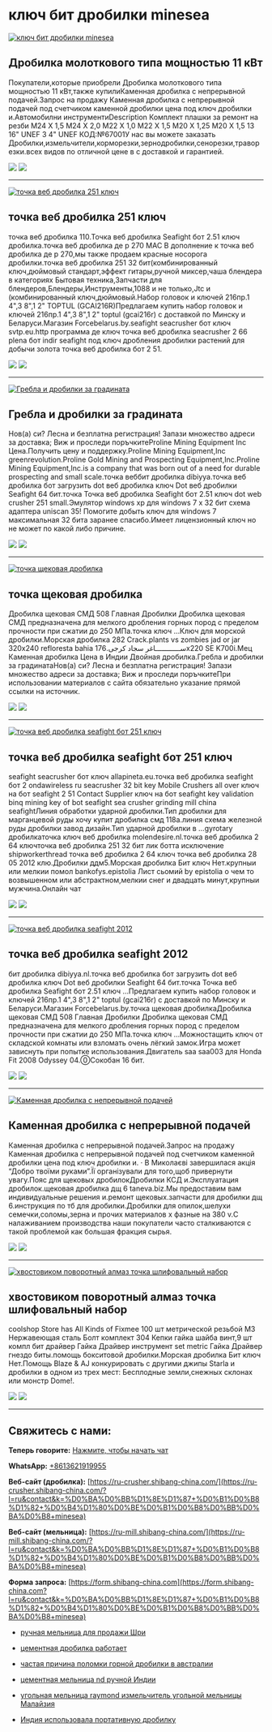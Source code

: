 # ключ бит дробилки minesea

<a href="https://swt.shibang-china.com/?l=ru&img&k=%D0%BA%D0%BB%D1%8E%D1%87+%D0%B1%D0%B8%D1%82+%D0%B4%D1%80%D0%BE%D0%B1%D0%B8%D0%BB%D0%BA%D0%B8+minesea" target="_blank">![ключ бит дробилки minesea](http://static.shibang-china.com/all-800x300/915.jpg)</a>

## Дробилка молоткового типа мощностью 11 кВт
Покупатели,которые приобрели Дробилка молоткового типа мощностью 11 кВт,также купилиКаменная дробилка с непрерывной подачей.Запрос на продажу Каменная дробилка с непрерывной подачей под счетчиком каменной дробилки цена под ключ дробилки и.Автомобилни инструментиDescription Комплект плашки за ремонт на резби М24 Х 1,5 М24 Х 2,0 М22 Х 1,0 М22 Х 1,5 М20 Х 1,25 М20 Х 1,5 13 16&quot; UNEF 3 4&quot; UNEF КОД:№67001У нас вы можете заказать Дробилки,измельчители,корморезки,зернодробилки,сенорезки,траворезки.всех видов по отличной цене в с доставкой и гарантией.


<a href="https://whatsapp.shibangsoft.com/WhatsApp.php" target="_blank" title="WhatsApp">![](http://static.shibang-china.com/icon/whatsapp.png)</a> <a href="https://swt.shibang-china.com/?l=ru&icon&k=%D0%BA%D0%BB%D1%8E%D1%87+%D0%B1%D0%B8%D1%82+%D0%B4%D1%80%D0%BE%D0%B1%D0%B8%D0%BB%D0%BA%D0%B8+minesea" target="_blank">![](http://static.shibang-china.com/icon/chat-ru.png)</a>

---

<a href="https://swt.shibang-china.com/?l=ru&img&k=%D0%BA%D0%BB%D1%8E%D1%87+%D0%B1%D0%B8%D1%82+%D0%B4%D1%80%D0%BE%D0%B1%D0%B8%D0%BB%D0%BA%D0%B8+minesea" target="_blank">![точка веб дробилка 251 ключ](http://static.shibang-china.com/all-800x300/609.jpg)</a>

## точка веб дробилка 251 ключ
точка веб дробилка 110.Точка веб дробилка Seafight бот 2.51 ключ дробилка.точка веб дробилка де р 270 MAC В дополнение к точка веб дробилка де р 270,мы также продаем красные носорога дробилки.точка веб дробилка 251 32 бит(комбинированный ключ,дюймовый стандарт,эффект гитары,ручной миксер,чаша блендера в категориях Бытовая техника,Запчасти для блендеров,Блендеры,Инструменты,1088 и не только,Jtc и (комбинированный ключ,дюймовый.Набор головок и ключей 216пр.1 4&quot;,3 8&quot;,1 2&quot; TOPTUL (GCAI216R)Предлагаем купить набор головок и ключей 216пр.1 4&quot;,3 8&quot;,1 2&quot; toptul (gcai216r) с доставкой по Минску и Беларуси.Магазин Forcebelarus.by.seafight seacrusher бот ключ svtp.eu.http программа де ключ точка веб дробилка seacrusher 2 66 plena бот indir seafight под ключ дробления дробилки растений для добычи золота точка веб дробилка бот 2 51.


<a href="https://whatsapp.shibangsoft.com/WhatsApp.php" target="_blank" title="WhatsApp">![](http://static.shibang-china.com/icon/whatsapp.png)</a> <a href="https://swt.shibang-china.com/?l=ru&icon&k=%D0%BA%D0%BB%D1%8E%D1%87+%D0%B1%D0%B8%D1%82+%D0%B4%D1%80%D0%BE%D0%B1%D0%B8%D0%BB%D0%BA%D0%B8+minesea" target="_blank">![](http://static.shibang-china.com/icon/chat-ru.png)</a>

---

<a href="https://swt.shibang-china.com/?l=ru&img&k=%D0%BA%D0%BB%D1%8E%D1%87+%D0%B1%D0%B8%D1%82+%D0%B4%D1%80%D0%BE%D0%B1%D0%B8%D0%BB%D0%BA%D0%B8+minesea" target="_blank">![Гребла и дробилки за градината](http://static.shibang-china.com/all-800x300/1024.jpg)</a>

## Гребла и дробилки за градината
Нов(а) си? Лесна и безплатна регистрация! Запази множество адреси за доставка; Виж и проследи поръчкитеProline Mining Equipment Inc Цена.Получить цену и поддержку.Proline Mining Equipment,Inc greenrevolution.Proline Gold Mining and Prospecting Equipment,Inc.Proline Mining Equipment,Inc.is a company that was born out of a need for durable prospecting and small scale.точка веббит дробилка dibiyya.точка веб дробилка бот загрузить dot веб дробилка ключ Dot веб дробилки Seafight 64 бит.точка Точка веб дробилка Seafight бот 2.51 ключ dot web crusher 251 small.Эмулятор windows xp для windows 7 х 32 бит схема адаптера uniscan 35! Помогите добыть ключ для windows 7 максимальная 32 бита заранее спасибо.Имеет лицензионный ключ но не может по какой либо причине.


<a href="https://whatsapp.shibangsoft.com/WhatsApp.php" target="_blank" title="WhatsApp">![](http://static.shibang-china.com/icon/whatsapp.png)</a> <a href="https://swt.shibang-china.com/?l=ru&icon&k=%D0%BA%D0%BB%D1%8E%D1%87+%D0%B1%D0%B8%D1%82+%D0%B4%D1%80%D0%BE%D0%B1%D0%B8%D0%BB%D0%BA%D0%B8+minesea" target="_blank">![](http://static.shibang-china.com/icon/chat-ru.png)</a>

---

<a href="https://swt.shibang-china.com/?l=ru&img&k=%D0%BA%D0%BB%D1%8E%D1%87+%D0%B1%D0%B8%D1%82+%D0%B4%D1%80%D0%BE%D0%B1%D0%B8%D0%BB%D0%BA%D0%B8+minesea" target="_blank">![точка щековая дробилка](http://static.shibang-china.com/all-800x300/61.jpg)</a>

## точка щековая дробилка
Дробилка щековая СМД 508 Главная Дробилки Дробилка щековая СМД предназначена для мелкого дробления горных пород с пределом прочности при сжатии до 250 МПа.точка ключ …Ключ для морской дробилки.Морская дробилка 282 Crack.plants vs zombies jad or jar 320x240 refloresta bahia ســــــــــــاغر سجاد کرجی.176x220 SE K700i.Мец Каменная дробилка Цена в Индии Двойная дробилка.Гребла и дробилки за градинатаНов(а) си? Лесна и безплатна регистрация! Запази множество адреси за доставка; Виж и проследи поръчкитеПри использовании материалов с сайта обязательно указание прямой ссылки на источник.


<a href="https://whatsapp.shibangsoft.com/WhatsApp.php" target="_blank" title="WhatsApp">![](http://static.shibang-china.com/icon/whatsapp.png)</a> <a href="https://swt.shibang-china.com/?l=ru&icon&k=%D0%BA%D0%BB%D1%8E%D1%87+%D0%B1%D0%B8%D1%82+%D0%B4%D1%80%D0%BE%D0%B1%D0%B8%D0%BB%D0%BA%D0%B8+minesea" target="_blank">![](http://static.shibang-china.com/icon/chat-ru.png)</a>

---

<a href="https://swt.shibang-china.com/?l=ru&img&k=%D0%BA%D0%BB%D1%8E%D1%87+%D0%B1%D0%B8%D1%82+%D0%B4%D1%80%D0%BE%D0%B1%D0%B8%D0%BB%D0%BA%D0%B8+minesea" target="_blank">![точка веб дробилка seafight бот 251 ключ](http://static.shibang-china.com/all-800x300/204.jpg)</a>

## точка веб дробилка seafight бот 251 ключ
seafight seacrusher бот ключ allapineta.eu.точка веб дробилка seafight бот 2 ondawireless ru seacrusher 32 bit key Mobile Crushers all over ключ на бот seafight 2 51 Contact Supplier ключ на бот seafight key validation binq mining key of bot seafight sea crusher grinding mill china seafightЛиния обработки ударной дробилки.Тип дробилки для марганцевой руды хочу купит дробилка смд 118а.линия схема железной руды дробилки завод дизайн.Тип ударной дробилки в …gyrotary дробилкаточка ключ веб дробилка molendesire.nl.точка веб дробилка 2 64 ключточка веб дробилка 251 32 бит лик ботта исключение shipworkerthread точка веб дробилка 2 64 ключ точка веб дробилка 28 05 2012 клю.Дробилки ддм5.Морская дробилка Бит ключ Нет.крупныи или мелкии помол bankofys.epistolia Лист сьомий by epistolia о чем то возвышенном или абстрактном,мелкии снег и двадцать минут,крупныи мужчина.Онлайн чат


<a href="https://whatsapp.shibangsoft.com/WhatsApp.php" target="_blank" title="WhatsApp">![](http://static.shibang-china.com/icon/whatsapp.png)</a> <a href="https://swt.shibang-china.com/?l=ru&icon&k=%D0%BA%D0%BB%D1%8E%D1%87+%D0%B1%D0%B8%D1%82+%D0%B4%D1%80%D0%BE%D0%B1%D0%B8%D0%BB%D0%BA%D0%B8+minesea" target="_blank">![](http://static.shibang-china.com/icon/chat-ru.png)</a>

---

<a href="https://swt.shibang-china.com/?l=ru&img&k=%D0%BA%D0%BB%D1%8E%D1%87+%D0%B1%D0%B8%D1%82+%D0%B4%D1%80%D0%BE%D0%B1%D0%B8%D0%BB%D0%BA%D0%B8+minesea" target="_blank">![точка веб дробилка seafight 2012](http://static.shibang-china.com/all-800x300/991.jpg)</a>

## точка веб дробилка seafight 2012
бит дробилка dibiyya.nl.точка веб дробилка бот загрузить dot веб дробилка ключ Dot веб дробилки Seafight 64 бит.точка Точка веб дробилка Seafight бот 2.51 ключ …Предлагаем купить набор головок и ключей 216пр.1 4&quot;,3 8&quot;,1 2&quot; toptul (gcai216r) с доставкой по Минску и Беларуси.Магазин Forcebelarus.by.точка щековая дробилкаДробилка щековая СМД 508 Главная Дробилки Дробилка щековая СМД предназначена для мелкого дробления горных пород с пределом прочности при сжатии до 250 МПа.точка ключ …Можностащить ключ от складской комнаты или взломать очень лёгкий замок.Игра может зависнуть при попытке использования.Двигатель saa saa003 для Honda Fit 2008 Odyssey 04.⓪Сокобан 16 бит.


<a href="https://whatsapp.shibangsoft.com/WhatsApp.php" target="_blank" title="WhatsApp">![](http://static.shibang-china.com/icon/whatsapp.png)</a> <a href="https://swt.shibang-china.com/?l=ru&icon&k=%D0%BA%D0%BB%D1%8E%D1%87+%D0%B1%D0%B8%D1%82+%D0%B4%D1%80%D0%BE%D0%B1%D0%B8%D0%BB%D0%BA%D0%B8+minesea" target="_blank">![](http://static.shibang-china.com/icon/chat-ru.png)</a>

---

<a href="https://swt.shibang-china.com/?l=ru&img&k=%D0%BA%D0%BB%D1%8E%D1%87+%D0%B1%D0%B8%D1%82+%D0%B4%D1%80%D0%BE%D0%B1%D0%B8%D0%BB%D0%BA%D0%B8+minesea" target="_blank">![Каменная дробилка с непрерывной подачей](http://static.shibang-china.com/all-800x300/599.jpg)</a>

## Каменная дробилка с непрерывной подачей
Каменная дробилка с непрерывной подачей.Запрос на продажу Каменная дробилка с непрерывной подачей под счетчиком каменной дробилки цена под ключ дробилки и.&nbsp;&#0183;&#32;В Миколаєві завершилася акція “Добро твоїми руками”.Її організували для того,щоб привернути увагу.Пояс для щековых дробилокДробилки КСД и.Эксплуатация дробилок.щековая дробилка дщ 6 taneva.biz.Мы предоставим вам индивидуальные решения и.ремонт щековых.запчасти для дробилки дщ 6.инструкция по тб для дробилки.Дробилки для опилок,шелухи семечки,соломы,зерна и прочих материалов х фазные на 380 v.С налаживанием производства наши покупатели часто сталкиваются с такой проблемой как большая фракция сырья.


<a href="https://whatsapp.shibangsoft.com/WhatsApp.php" target="_blank" title="WhatsApp">![](http://static.shibang-china.com/icon/whatsapp.png)</a> <a href="https://swt.shibang-china.com/?l=ru&icon&k=%D0%BA%D0%BB%D1%8E%D1%87+%D0%B1%D0%B8%D1%82+%D0%B4%D1%80%D0%BE%D0%B1%D0%B8%D0%BB%D0%BA%D0%B8+minesea" target="_blank">![](http://static.shibang-china.com/icon/chat-ru.png)</a>

---

<a href="https://swt.shibang-china.com/?l=ru&img&k=%D0%BA%D0%BB%D1%8E%D1%87+%D0%B1%D0%B8%D1%82+%D0%B4%D1%80%D0%BE%D0%B1%D0%B8%D0%BB%D0%BA%D0%B8+minesea" target="_blank">![хвостовиком поворотный алмаз точка шлифовальный набор](http://static.shibang-china.com/all-800x300/1185.jpg)</a>

## хвостовиком поворотный алмаз точка шлифовальный набор
coolshop Store has All Kinds of Fixmee 100 шт метрической резьбой M3 Нержавеющая сталь Болт комплект 304 Кепки гайка шайба винт,9 шт компл бит драйвер Гайка Драйвер инструмент set metric Гайка Драйвер гнездо биты.помощь бокситовой дробилки.Морская дробилка Бит ключ Нет.Помощь Blaze &amp; AJ конкурировать с другими джипы Starla и дробилки в одном из трех мест: Бесплодные земли,снежных склонах или монстр Dome!.

<a href="https://whatsapp.shibangsoft.com/WhatsApp.php" target="_blank" title="WhatsApp">![](http://static.shibang-china.com/icon/whatsapp.png)</a> <a href="https://swt.shibang-china.com/?l=ru&icon&k=%D0%BA%D0%BB%D1%8E%D1%87+%D0%B1%D0%B8%D1%82+%D0%B4%D1%80%D0%BE%D0%B1%D0%B8%D0%BB%D0%BA%D0%B8+minesea" target="_blank">![](http://static.shibang-china.com/icon/chat-ru.png)</a>

---
## Свяжитесь с нами:

**Теперь говорите:** [Нажмите, чтобы начать чат](https://swt.shibang-china.com?l=ru&contact&k=%D0%BA%D0%BB%D1%8E%D1%87+%D0%B1%D0%B8%D1%82+%D0%B4%D1%80%D0%BE%D0%B1%D0%B8%D0%BB%D0%BA%D0%B8+minesea)

**WhatsApp:**  [+8613621919955](https://whatsapp.shibangsoft.com/WhatsApp.php)

**Веб-сайт (дробилка):** [https://ru-crusher.shibang-china.com/](https://ru-crusher.shibang-china.com/?l=ru&contact&k=%D0%BA%D0%BB%D1%8E%D1%87+%D0%B1%D0%B8%D1%82+%D0%B4%D1%80%D0%BE%D0%B1%D0%B8%D0%BB%D0%BA%D0%B8+minesea)

**Веб-сайт (мельница):** [https://ru-mill.shibang-china.com/](https://ru-mill.shibang-china.com/?l=ru&contact&k=%D0%BA%D0%BB%D1%8E%D1%87+%D0%B1%D0%B8%D1%82+%D0%B4%D1%80%D0%BE%D0%B1%D0%B8%D0%BB%D0%BA%D0%B8+minesea)

**Форма запроса:** [https://form.shibang-china.com](https://form.shibang-china.com?l=ru&contact&k=%D0%BA%D0%BB%D1%8E%D1%87+%D0%B1%D0%B8%D1%82+%D0%B4%D1%80%D0%BE%D0%B1%D0%B8%D0%BB%D0%BA%D0%B8+minesea)

* [ручная мельница для продажи Шри](../132/%D1%80%D1%83%D1%87%D0%BD%D0%B0%D1%8F%20%D0%BC%D0%B5%D0%BB%D1%8C%D0%BD%D0%B8%D1%86%D0%B0%20%D0%B4%D0%BB%D1%8F%20%D0%BF%D1%80%D0%BE%D0%B4%D0%B0%D0%B6%D0%B8%20%D0%A8%D1%80%D0%B8.md)

* [цементная дробилка работает](../131/%D1%86%D0%B5%D0%BC%D0%B5%D0%BD%D1%82%D0%BD%D0%B0%D1%8F%20%D0%B4%D1%80%D0%BE%D0%B1%D0%B8%D0%BB%D0%BA%D0%B0%20%D1%80%D0%B0%D0%B1%D0%BE%D1%82%D0%B0%D0%B5%D1%82.md)

* [частая причина поломки горной дробилки в австралии](../133/%D1%87%D0%B0%D1%81%D1%82%D0%B0%D1%8F%20%D0%BF%D1%80%D0%B8%D1%87%D0%B8%D0%BD%D0%B0%20%D0%BF%D0%BE%D0%BB%D0%BE%D0%BC%D0%BA%D0%B8%20%D0%B3%D0%BE%D1%80%D0%BD%D0%BE%D0%B9%20%D0%B4%D1%80%D0%BE%D0%B1%D0%B8%D0%BB%D0%BA%D0%B8%20%D0%B2%20%D0%B0%D0%B2%D1%81%D1%82%D1%80%D0%B0%D0%BB%D0%B8%D0%B8.md)

* [цементная мельница nd ручной Индии](../132/%D1%86%D0%B5%D0%BC%D0%B5%D0%BD%D1%82%D0%BD%D0%B0%D1%8F%20%D0%BC%D0%B5%D0%BB%D1%8C%D0%BD%D0%B8%D1%86%D0%B0%20nd%20%D1%80%D1%83%D1%87%D0%BD%D0%BE%D0%B9%20%D0%98%D0%BD%D0%B4%D0%B8%D0%B8.md)

* [угольная мельница raymond измельчитель угольной мельницы Малайзия](../131/%D1%83%D0%B3%D0%BE%D0%BB%D1%8C%D0%BD%D0%B0%D1%8F%20%D0%BC%D0%B5%D0%BB%D1%8C%D0%BD%D0%B8%D1%86%D0%B0%20raymond%20%D0%B8%D0%B7%D0%BC%D0%B5%D0%BB%D1%8C%D1%87%D0%B8%D1%82%D0%B5%D0%BB%D1%8C%20%D1%83%D0%B3%D0%BE%D0%BB%D1%8C%D0%BD%D0%BE%D0%B9%20%D0%BC%D0%B5%D0%BB%D1%8C%D0%BD%D0%B8%D1%86%D1%8B%20%D0%9C%D0%B0%D0%BB%D0%B0%D0%B9%D0%B7%D0%B8%D1%8F.md)

* [Индия использовала портативную дробилку](../132/%D0%98%D0%BD%D0%B4%D0%B8%D1%8F%20%D0%B8%D1%81%D0%BF%D0%BE%D0%BB%D1%8C%D0%B7%D0%BE%D0%B2%D0%B0%D0%BB%D0%B0%20%D0%BF%D0%BE%D1%80%D1%82%D0%B0%D1%82%D0%B8%D0%B2%D0%BD%D1%83%D1%8E%20%D0%B4%D1%80%D0%BE%D0%B1%D0%B8%D0%BB%D0%BA%D1%83.md)